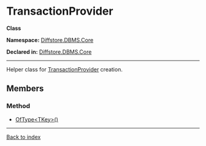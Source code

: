 # TransactionProvider

**Class**

**Namespace:** [Diffstore.DBMS.Core](Diffstore.DBMS.Core.md)

**Declared in:** [Diffstore.DBMS.Core](Diffstore.DBMS.Core.md)

------



Helper class for [TransactionProvider](Diffstore.DBMS.Core.TransactionProvider.md) creation.


## Members

### Method
* [OfType&lt;TKey&gt;()](Diffstore.DBMS.Core.TransactionProvider.OfType{TKey}().md)

------

[Back to index](index.md)